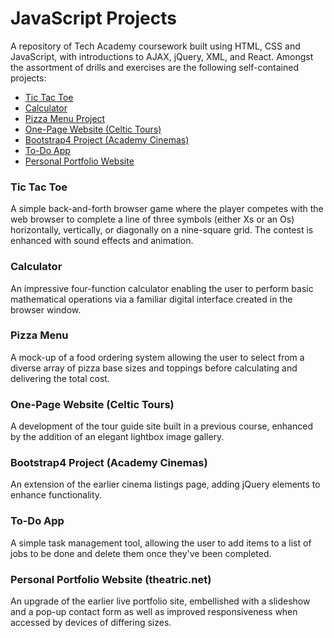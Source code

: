 # JavaScript Projects
A repository of Tech Academy coursework built using HTML, CSS and JavaScript, with introductions to AJAX, jQuery, XML, and React. Amongst the assortment of drills and exercises are the following self-contained projects:

- [Tic Tac Toe](https://github.com/theatric/Tech-Academy-Projects/blob/main/JavaScript-Projects/Tic-Tac-Toe-Project/tictactoe.html)
- [Calculator](https://github.com/theatric/Tech-Academy-Projects/blob/main/JavaScript-Projects/Calculator-Project/calculator.html)
- [Pizza Menu Project](https://github.com/theatric/Tech-Academy-Projects/blob/main/JavaScript-Projects/Pizza-Menu-Project/pizza.html)
- [One-Page Website (Celtic Tours)](https://github.com/theatric/Tech-Academy-Projects/blob/main/JavaScript-Projects/One-Page-Website/index.html)
- [Bootstrap4 Project (Academy Cinemas)](https://github.com/theatric/Tech-Academy-Projects/blob/main/JavaScript-Projects/Bootstrap4-Project/academy_cinemas.html)
- [To-Do App](https://github.com/theatric/Tech-Academy-Projects/blob/main/JavaScript-Projects/To-Do-App-Project/index.html)
- [Personal Portfolio Website](https://github.com/theatric/Tech-Academy-Projects/blob/main/JavaScript-Projects/Personal-Portfolio-Website/index.html)

### Tic Tac Toe
A simple back-and-forth browser game where the player competes with the web browser to complete a line of three symbols (either Xs or an Os) horizontally, vertically, or diagonally on a nine-square grid. The contest is enhanced with sound effects and animation.

### Calculator 
An impressive four-function calculator enabling the user to perform basic mathematical operations via a familiar digital interface created in the browser window.

### Pizza Menu
A mock-up of a food ordering system allowing the user to select from a diverse array of pizza base sizes and toppings before calculating and delivering the total cost. 

### One-Page Website (Celtic Tours)
A development of the tour guide site built in a previous course, enhanced by the addition of an elegant lightbox image gallery. 

### Bootstrap4 Project (Academy Cinemas) 
An extension of the earlier cinema listings page, adding jQuery elements to enhance functionality. 

### To-Do App 
A simple task management tool, allowing the user to add items to a list of jobs to be done and delete them once they've been completed. 

### Personal Portfolio Website (theatric.net)
An upgrade of the earlier live portfolio site, embellished with a slideshow and a pop-up contact form as well as improved responsiveness when accessed by devices of differing sizes. 




